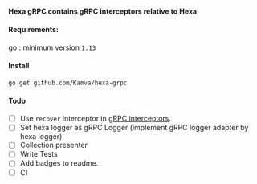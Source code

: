 #### Hexa gRPC contains gRPC interceptors relative to Hexa

#### Requirements:
go : minimum version `1.13`

#### Install
```
go get github.com/Kamva/hexa-grpc
```


#### Todo
- [ ] Use `recover` interceptor in [gRPC interceptors](https://github.com/grpc-ecosystem/go-grpc-middleware).
- [ ] Set hexa logger as gRPC Logger (implement gRPC logger adapter by hexa logger)
- [ ] Collection presenter
- [ ] Write Tests
- [ ] Add badges to readme.
- [ ] CI
